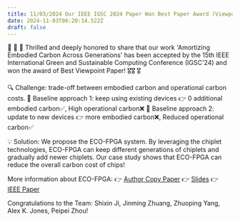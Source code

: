 ```yaml
---
title: 11/03/2024 Our IEEE IGSC 2024 Paper Won Best Paper Award (Viewpoint Paper Track)!
date: 2024-11-03T06:20:14.522Z
draft: false
---
```


📣 📣 📣 Thrilled and deeply honored to share that our work 'Amortizing Embodied Carbon Across Generations' has been accepted by the 15th IEEE International Green and Sustainable Computing Conference (IGSC'24) and won the award of Best Viewpoint Paper! 🎖🎖 🎖 

🔍 Challenge: trade-off between embodied carbon and operational carbon costs. 
📌 Baseline approach 1: keep using existing devices 👉 0 additional embodied carbon✅, High operational carbon❌ 
📌 Baseline approach 2: update to new devices 👉 more embodied carbon❌, Reduced operational carbon✅

💡 Solution: We propose the ECO-FPGA system. By leveraging the chiplet technologies, ECO-FPGA can keep different generations of chiplets and gradually add newer chiplets. Our case study shows that ECO-FPGA can reduce the overall carbon cost of chips!

More information about ECO-FPGA: 
👉 [Author Copy Paper](https://peipeizhou-eecs.github.io/publication/2024_igsc_ecofpga/2024_igsc_ecofpga.pdf)
👉 [Slides](https://peipeizhou-eecs.github.io/publication/2024_igsc_ecofpga/IGSC_2024_ECO_FPGA_slides.pdf)
👉 [IEEE Paper](https://ieeexplore.ieee.org/document/10765820)

Congratulations to the Team: Shixin Ji, Jinming Zhuang, Zhuoping Yang, Alex K. Jones, Peipei Zhou!





